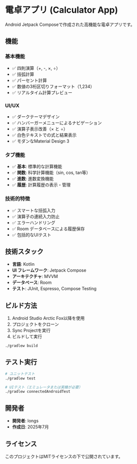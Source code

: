 # 電卓アプリ (Calculator App)

Android Jetpack Composeで作成された高機能な電卓アプリです。

## 機能

### 基本機能
- ✅ 四則演算（+, -, ×, ÷）
- ✅ 括弧計算
- ✅ パーセント計算
- ✅ 数値の3桁区切りフォーマット（1,234）
- ✅ リアルタイム計算プレビュー

### UI/UX
- ✅ ダークテーマデザイン
- ✅ ハンバーガーメニューによるナビゲーション
- ✅ 演算子表示改善（× と ÷）
- ✅ 白色テキストでの式と結果表示
- ✅ モダンなMaterial Design 3

### タブ機能
- ✅ **基本**: 標準的な計算機能
- ✅ **関数**: 科学計算機能（sin, cos, tan等）
- ✅ **進数**: 進数変換機能
- ✅ **履歴**: 計算履歴の表示・管理

### 技術的特徴
- ✅ スマートな括弧入力
- ✅ 演算子の連続入力防止
- ✅ エラーハンドリング
- ✅ Room データベースによる履歴保存
- ✅ 包括的なUIテスト

## 技術スタック

- **言語**: Kotlin
- **UI フレームワーク**: Jetpack Compose
- **アーキテクチャ**: MVVM
- **データベース**: Room
- **テスト**: JUnit, Espresso, Compose Testing

## ビルド方法

1. Android Studio Arctic Fox以降を使用
2. プロジェクトをクローン
3. Sync Projectを実行
4. ビルドして実行

```bash
./gradlew build
```

## テスト実行

```bash
# ユニットテスト
./gradlew test

# UIテスト（エミュレータまたは実機が必要）
./gradlew connectedAndroidTest
```

## 開発者

- **開発者**: longs
- **作成日**: 2025年7月

## ライセンス

このプロジェクトはMITライセンスの下で公開されています。
